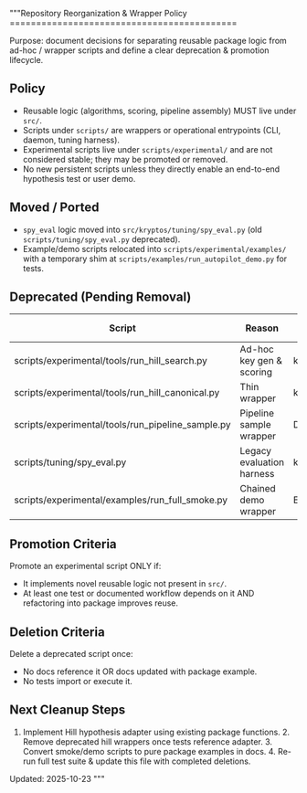 """Repository Reorganization & Wrapper Policy ===========================================

Purpose: document decisions for separating reusable package logic from ad-hoc / wrapper scripts and
define a clear deprecation & promotion lifecycle.

## Policy

- Reusable logic (algorithms, scoring, pipeline assembly) MUST live under `src/`.
- Scripts under `scripts/` are wrappers or operational entrypoints (CLI, daemon, tuning harness).
- Experimental scripts live under `scripts/experimental/` and are not considered stable; they may be
promoted or removed.
- No new persistent scripts unless they directly enable an end-to-end hypothesis test or user demo.

## Moved / Ported

- `spy_eval` logic moved into `src/kryptos/tuning/spy_eval.py` (old `scripts/tuning/spy_eval.py`
deprecated).
- Example/demo scripts relocated into `scripts/experimental/examples/` with a temporary shim at
`scripts/examples/run_autopilot_demo.py` for tests.

## Deprecated (Pending Removal)

| Script | Reason | Replacement | Removal Target |
|--------|--------|-------------|----------------|
| scripts/experimental/tools/run_hill_search.py | Ad-hoc key gen & scoring | k4.hill_search.score_decryptions | Next PR |
| scripts/experimental/tools/run_hill_canonical.py | Thin wrapper | k4.hill_constraints.decrypt_and_score | Next PR |
| scripts/experimental/tools/run_pipeline_sample.py | Pipeline sample wrapper | Direct package pipeline usage | Next PR |
| scripts/tuning/spy_eval.py | Legacy evaluation harness | kryptos.tuning.spy_eval | After stability check |
| scripts/experimental/examples/run_full_smoke.py | Chained demo wrapper | Explicit package calls / tests | After hypothesis tests |

## Promotion Criteria

Promote an experimental script ONLY if:
- It implements novel reusable logic not present in `src/`.
- At least one test or documented workflow depends on it AND refactoring into package improves
reuse.

## Deletion Criteria

Delete a deprecated script once:
- No docs reference it OR docs updated with package example.
- No tests import or execute it.

## Next Cleanup Steps

1. Implement Hill hypothesis adapter using existing package functions. 2. Remove deprecated hill
wrappers once tests reference adapter. 3. Convert smoke/demo scripts to pure package examples in
docs. 4. Re-run full test suite & update this file with completed deletions.

Updated: 2025-10-23 """
